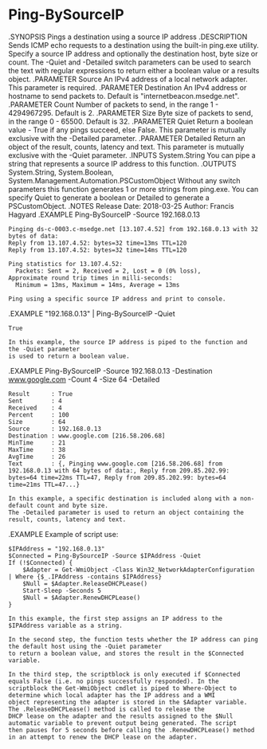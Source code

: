 # Ping-BySourceIP

.SYNOPSIS
    Pings a destination using a source IP address
.DESCRIPTION
    Sends ICMP echo requests to a destination using the built-in ping.exe utility.
    Specify a source IP address and optionally the destination host, byte size or count.
    The -Quiet and -Detailed switch parameters can be used to search the text with regular
    expressions to return either a boolean value or a results object.
.PARAMETER Source
    An IPv4 address of a local network adapter. This parameter is required.
.PARAMETER Destination
    An IPv4 address or hostname to send packets to. Default is "internetbeacon.msedge.net".
.PARAMETER Count
    Number of packets to send, in the range 1 - 4294967295. Default is 2.
.PARAMETER Size
    Byte size of packets to send, in the range 0 - 65500. Default is 32.
.PARAMETER Quiet
    Return a boolean value - True if any pings succeed, else False.
    This parameter is mutually exclusive with the -Detailed parameter.
.PARAMETER Detailed
    Return an object of the result, counts, latency and text.
    This parameter is mutually exclusive with the -Quiet parameter.
.INPUTS
    System.String
    You can pipe a string that represents a source IP address to this function.
.OUTPUTS
    System.String, System.Boolean, System.Management.Automation.PSCustomObject
    Without any switch parameters this function generates 1 or more strings from ping.exe.
    You can specify Quiet to generate a boolean or Detailed to generate a PSCustomObject.
.NOTES
    Release Date: 2018-03-25
    Author: Francis Hagyard
.EXAMPLE
    Ping-BySourceIP -Source 192.168.0.13

    Pinging ds-c-0003.c-msedge.net [13.107.4.52] from 192.168.0.13 with 32 bytes of data:
    Reply from 13.107.4.52: bytes=32 time=13ms TTL=120
    Reply from 13.107.4.52: bytes=32 time=14ms TTL=120
  
    Ping statistics for 13.107.4.52:
      Packets: Sent = 2, Received = 2, Lost = 0 (0% loss),
    Approximate round trip times in milli-seconds:
      Minimum = 13ms, Maximum = 14ms, Average = 13ms

    Ping using a specific source IP address and print to console.
.EXAMPLE
    "192.168.0.13" | Ping-BySourceIP -Quiet

    True

    In this example, the source IP address is piped to the function and the -Quiet parameter
    is used to return a boolean value.
.EXAMPLE
    Ping-BySourceIP -Source 192.168.0.13 -Destination www.google.com -Count 4 -Size 64 -Detailed

    Result      : True
    Sent        : 4
    Received    : 4
    Percent     : 100
    Size        : 64
    Source      : 192.168.0.13
    Destination : www.google.com [216.58.206.68]
    MinTime     : 21
    MaxTime     : 38
    AvgTime     : 26
    Text        : {, Pinging www.google.com [216.58.206.68] from 192.168.0.13 with 64 bytes of data:, Reply from 209.85.202.99: bytes=64 time=22ms TTL=47, Reply from 209.85.202.99: bytes=64 time=21ms TTL=47...}

    In this example, a specific destination is included along with a non-default count and byte size.
    The -Detailed parameter is used to return an object containing the result, counts, latency and text.
.EXAMPLE 
    Example of script use:

    $IPAddress = "192.168.0.13"
    $Connected = Ping-BySourceIP -Source $IPAddress -Quiet
    If (!$Connected) {
        $Adapter = Get-WmiObject -Class Win32_NetworkAdapterConfiguration | Where {$_.IPAddress -contains $IPAddress}
        $Null = $Adapter.ReleaseDHCPLease()
        Start-Sleep -Seconds 5
        $Null = $Adapter.RenewDHCPLease()
    }

    In this example, the first step assigns an IP address to the $IPAddress variable as a string. 
  
    In the second step, the function tests whether the IP address can ping the default host using the -Quiet parameter
    to return a boolean value, and stores the result in the $Connected variable.

    In the third step, the scriptblock is only executed if $Connected equals False (i.e. no pings successfully responded). In the 
    scriptblock the Get-WmiObject cmdlet is piped to Where-Object to determine which local adapter has the IP address and a WMI 
    object representing the adapter is stored in the $Adapter variable. The .ReleaseDHCPLease() method is called to release the
    DHCP lease on the adapter and the results assigned to the $Null automatic variable to prevent output being generated. The script
    then pauses for 5 seconds before calling the .RenewDHCPLease() method in an attempt to renew the DHCP lease on the adapter.
